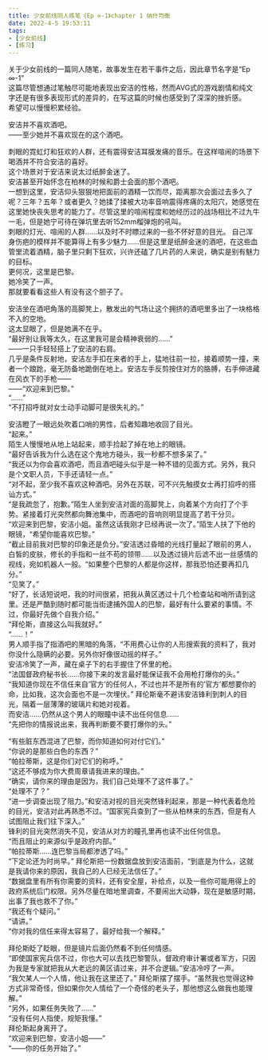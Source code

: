 ```yaml
---
title: 少女前线同人练笔《Ep ∞-1》chapter 1 纳什均衡
date: 2022-4-5 19:53:11
tags: 
- [少女前线]
- [练习]
---
```

关于少女前线的一篇同人随笔，故事发生在若干事件之后，因此章节名字是“Ep ∞-1”      
这篇尽管想通过笔触尽可能地表现出安洁的性格，然而AVG式的游戏剧情和纯文字还是有很多表现形式的差异的，在写这篇的时候也感受到了深深的挫折感。       
希望可以慢慢积累经验。


安洁并不喜欢酒吧。  
——至少她并不喜欢现在的这个酒吧。
<!-- more -->
刺眼的霓虹灯和狂欢的人群，还有震得安洁耳膜发痛的音乐。在这样喧闹的场景下喝酒并不符合安洁的喜好。  
这个场景对于安洁来说太过纸醉金迷了。  
安洁甚至开始怀念在柏林的时候和爵士会面的那个酒吧。  
一想到这里，安洁仰头狠狠地把面前的酒精一饮而尽，距离那次会面过去多久了呢？三年？五年？或者更久？她揉了揉被大功率音响震得疼痛的太阳穴，她感觉在这里她快丧失思考的能力了。尽管这里的喧闹程度和她经历过的战场相比不过九牛一毛，但是她宁可待在弹坑里去听152mm榴弹炮的吼叫。  
刺眼的灯光、喧闹的人群……以及时不时瞟过来的一些不怀好意的目光。
自己浑身伤疤的模样并不能算得上有多少魅力……但是这里是纸醉金迷的酒吧，在这些血管里流着酒精，脑子里只剩下狂欢，兴许还磕了几片药的人来说，确实是别有魅力的目标。        
更何况，这里是巴黎。  
她冷笑了一声。  
那就要看看这些人有没有这个胆子了。  

安洁坐在酒吧角落的高脚凳上，散发出的气场让这个拥挤的酒吧里多出了一块格格不入的空地。        
这太显眼了，但是她满不在乎。        
“最好别让我等太久，在这里我可是会精神衰弱的……”      
——一只手轻轻搭上了安洁的右肩。      
几乎是条件反射地，安洁左手扣在来者的手上，猛地往前一拉，接着顺势一撞，来者一个踉跄，毫无防备地跪倒在地上。安洁左手反剪按住对方的胳膊，右手伸进藏在风衣下的手枪——        
——“欢迎来到巴黎。”      
“……”        
“不打招呼就对女士动手动脚可是很失礼的。”        

安洁瞪了一眼远处吹着口哨的男性，后者知趣地收回了目光。      
“起来。”        
陌生人慢慢地从地上站起来，顺手捡起了掉在地上的眼镜。        
“最好告诉我为什么选在这个鬼地方碰头，我一秒都不想多呆了。”      
“我还以为你会喜欢酒吧，而且酒吧碰头似乎是一种不错的见面方式。另外，我只是个文职人员，下手还请轻一点。”      
“对不起，至少我不喜欢这种酒吧。另外在苏联，可不兴先触摸女士再打招呼的搭讪方式。”        
“是我疏忽了，抱歉。”陌生人坐到安洁对面的高脚凳上，向着某个方向打了个手势。紧接着灯光突然都向舞池集中，而酒吧的音响则明显提高了若干分贝。        
“欢迎来到巴黎，安洁小姐。虽然这话我刚才已经再说一次了。”陌生人扶了下他的眼镜，“希望你能喜欢巴黎。”      
“截止目前我对巴黎的印象还是负分。”安洁透过昏暗的光线打量起了眼前的男人，白皙的皮肤，修长的手指和一丝不苟的领带……以及透过镜片后滤不出一丝感情的视线，宛如机器人一般。“如果整个巴黎的人都是你这样，那我恐怕还要再扣几分。”        
“见笑了。”      
“好了，长话短说吧，我的时间很紧，把我从黄区透过十几个检查站和哨所请到这里。还是严酷到随时都可能当街逮捕外国人的巴黎，最好有什么要紧的事情。不过，你最好先做个自我介绍。”        
“拜伦斯，直接这么叫我就好。”        
“……！”      
男人顺手指了指酒吧的黑暗的角落，“不用费心让你的人形搜索我的资料了，我对你没什么隐瞒的必要。另外你好像很动摇的样子。”        
安洁冷笑了一声，藏在桌子下的右手握住了怀里的枪。        
“法国督政府秘书长……你接下来的发言最好能保证我不会用枪打爆你的头。”      
“我知道你现在不信任来自’官方’的任何人，不过也并不是所有的’官方’都想要你的命，比如我，这次会面也不是一次埋伏。” 拜伦斯毫不避讳安洁锋利到刺人的目光，隔着一层薄薄的玻璃片和她对视着。     
而安洁……仍然从这个男人的眼瞳中读不出任何信息……      
“先把你的情报说出来，我再判断要不要打爆你的头。”        

“有些脏东西混进了巴黎，而你知道如何对付它们。”      
“你说的是那些白色的东西？”      
“帕拉蒂斯，这是你们对它们的称呼。”      
“这还不够成为你大费周章请我进来的理由。”        
“确实，请你来的理由是因为，我们自己处理不了这件事了。”      
“处理不了？”        
“进一步调查出现了阻力。”和安洁对视的目光突然锋利起来，那是一种代表着危险的目光，安洁对此再熟悉不过。“国家宪兵查到了一些从柏林来的东西，但是有人试图阻止我们往下深入。”      
锋利的目光突然消失不见，安洁从对方的瞳孔里再也读不出任何信息。      
“而且阻止的来源似乎是政府内部。”        
“帕拉蒂斯……连巴黎当局都渗透了吗。”      
“下定论还为时尚早。” 拜伦斯把一份数据盘放到安洁面前，“到底是为什么，这就是我请你来的原因，我自己的人已经无法信任了。”          
“数据盘里有所有你需要的资料，还有安全屋，补给点，以及一些你可能用得上的政府系统后门权限。另外尽量在暗地里调查，不要闹出大动静，现在是敏感时期，出事了我也救不了你。”        
“我还有个疑问。”        
“请讲。”        
“你对我的信任来得太容易了，最好给我一个解释。”      

拜伦斯眨了眨眼，但是镜片后面仍然看不到任何情感。        
“即使国家宪兵信不过，你也大可以去找巴黎警队，督政府审计署或者军方，只因为我是专家就把我从大老远的黄区请过来，并不合逻辑。”安洁冷哼了一声。      
“我欠某人一个人情，他让我在这里还了。” 拜伦斯摆了摆手。“虽然我也觉得这种方式非常奇怪，但如果你欠人情给了一个奇怪的老头子，那他想这么做我也能理解。”     
“另外，如果任务失败了……”        
“没有任何人指使，规矩我懂。”        
拜伦斯起身离开了。      
“欢迎来到巴黎，安洁小姐——”      
“——你的任务开始了。”        

